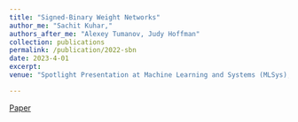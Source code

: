 ```yaml
---
title: "Signed-Binary Weight Networks"
author_me: "Sachit Kuhar,"
authors_after_me: "Alexey Tumanov, Judy Hoffman"
collection: publications
permalink: /publication/2022-sbn
date: 2023-4-01
excerpt:
venue: "Spotlight Presentation at Machine Learning and Systems (MLSys), On-Device Intelligence"

---
```

<!-- This paper is about the number 2. The number 3 is left for future work. -->

[Paper](https://arxiv.org/pdf/2211.13838.pdf)

<!-- Recommended citation: Your Name, You. (2010). "Paper Title Number 2." <i>Journal 1</i>. 1(2). -->

